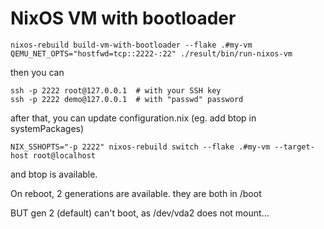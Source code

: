 # NixOS VM with bootloader

```
nixos-rebuild build-vm-with-bootloader --flake .#my-vm
QEMU_NET_OPTS="hostfwd=tcp::2222-:22" ./result/bin/run-nixos-vm
```

then you can
```
ssh -p 2222 root@127.0.0.1  # with your SSH key
ssh -p 2222 demo@127.0.0.1  # with "passwd" password
```

after that, you can update configuration.nix (eg. add btop in systemPackages)

```
NIX_SSHOPTS="-p 2222" nixos-rebuild switch --flake .#my-vm --target-host root@localhost
```

and btop is available.

On reboot, 2 generations are available. they are both in /boot

BUT gen 2 (default) can't boot, as /dev/vda2 does not mount…
